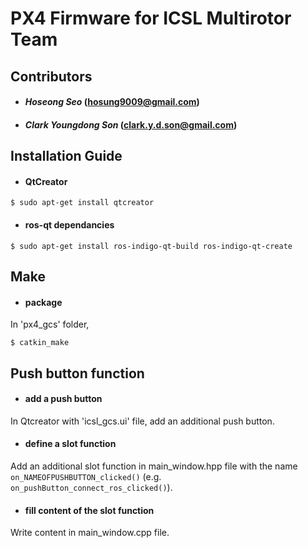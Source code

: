 # PX4 Firmware for ICSL Multirotor Team #

## Contributors ##
* #### *Hoseong Seo* (hosung9009@gmail.com) ####
* #### *Clark Youngdong Son* (clark.y.d.son@gmail.com) ####

## Installation Guide ##
* #### QtCreator ####
```
$ sudo apt-get install qtcreator
```
* #### ros-qt dependancies ####
```
$ sudo apt-get install ros-indigo-qt-build ros-indigo-qt-create
```

## Make ##
* #### package ####
In 'px4\_gcs' folder,
```
$ catkin_make
```
## Push button function ##
* #### add a push button ####
In Qtcreator with 'icsl\_gcs.ui' file, add an additional push button.
* #### define a slot function ####
Add an additional slot function in main\_window.hpp file with the name `on_NAMEOFPUSHBUTTON_clicked()` (e.g. `on_pushButton_connect_ros_clicked()`).
* #### fill content of the slot function ####
Write content in main_window.cpp file.